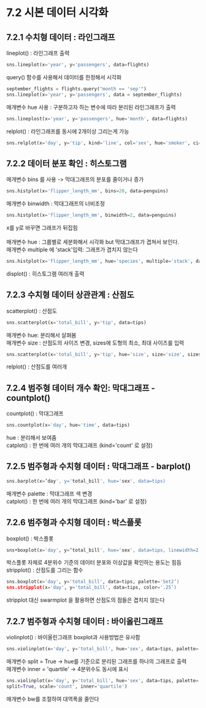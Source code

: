 # 7.2 시본 데이터 시각화
## 7.2.1 수치형 데이터 : 라인그래프
lineplot() : 라인그래프 출력
```python
sns.lineplot(x='year', y='passengers', data=flights)
```
query() 함수를 사용해서 데이터를 한정해서 시각화
```python
september_flights = flights.query("month == 'sep'")
sns.lineplot(x='year', y='passengers', data = september_flights)
```
매개변수 hue 사용 : 구분하고자 하는 변수에 따라 분리된 라인그래프가 출력
```python
sns.lineplost(x='year', y='passengers', hue='month', data=flights)
```
relplot() : 라인그래프를 동시에 2개이상 그리는게 가능
```python
sns.relplot(x='day', y='tip', kind='line', col='sex', hue='smoker', ci=None, data=tips)
```
## 7.2.2 데이터 분포 확인 : 히스토그램
매개변수 bins 를 사용 -> 막대그래프의 분포를 줄이거나 증가
```python
sns.histplot(x='flipper_length_mm', bins=20, data=penguins)
```
매개변수 binwidth : 막대그래프의 너비조정
```python
sns.histplot(x='flipper_length_mm', binwidth=2, data=penguins)
```
x를 y로 바꾸면 그래프가 뒤집힘\
\
매개변수 hue : 그룹별로 세분화해서 시각화 but 막대그래프가 겹쳐서 보인다.\
매개변수 multiple 에 'stack'입력: 그래프가 겹치지 않는다
```python
sns.histplot(x='flipper_length_mm', hue='species', multiple='stack', data=penguins)
```
displot() : 히스토그램 여러개 출력
## 7.2.3 수치형 데이터 상관관계 : 산점도
scatterplot() : 산점도
```python
sns.scatterplot(x='total_bill', y='tip', data=tips)
```
매개변수 hue: 분리해서 살펴봄\
매개변수 size : 산점도의 사이즈 변경, sizes에 도형의 최소, 최대 사이즈를 입력
```python
sns.scatterplot(x='total_bill', y='tip', hue='size', size='size', sizes=(20, 200), legend='full', data=tips)
```
relplot() : 산점도를 여러개
## 7.2.4 범주형 데이터 개수 확인: 막대그래프 - countplot()
countplot() : 막대그래프
```python
sns.countplot(x='day', hue='time', data=tips)
```
hue : 분리해서 보여줌\
catplot() : 한 번에 여러 개의 막대그래프 (kind='count' 로 설정)
## 7.2.5 범주형과 수치형 데이터 : 막대그래프 - barplot()
```python
sns.barplot(x=’day', y='total_bill', hue='sex', data=tips)
```
매개변수 palette : 막대그래프 색 변경\
catplot() : 한 번에 여러 개의 막대그래프 (kind='bar' 로 설정)
## 7.2.6 범주형과 수치형 데이터 : 박스플롯
boxplot() : 박스플롯
```python
sns•boxplot(x='day', y=‘total_bill', hue='sex', data=tips, linewidth=2.5, palette='Set2')
```
박스플롯 자체로 4분위수 기준의 데이터 분포와 이상값을 확인하는 용도는 힘듬\
stripplot() : 산점도를 그리는 함수
```python
sns.boxplot(x='day', y='total_bill', data=tips, palette='Set2’)
sns.stripplot(x='day', y='total_bill', data=tips, color='.25’)
```
stripplot 대신 swarmplot 을 활용하면 산점도의 점들은 겹치지 않는다
## 7.2.7 범주형과 수치형 데이터 : 바이올린그래프
violinplot() : 바이올린그래프
boxplot과 사용방법은 유사함
```python
sns.violinplot(x='day', y='total_bill', hue='sex', data=tips, palette='Set1', scale='count')
```
매개변수 split = True -> hue를 기준으로 분리된 그래프를 하나의 그래프로 출력\
매개변수 inner = 'quartile' -> 4분위수도 동시에 표시
```python
sns.violinplot(x='day', y='total_bill', hue='sex', data=tips, palette='Set1',
split=True, scale='count', inner='quartile')
```
매개변수 bw를 조절하여 대역폭을 줄인다
